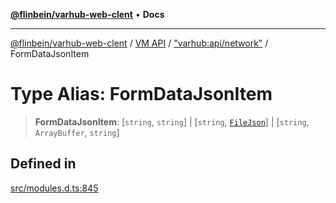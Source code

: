 [**@flinbein/varhub-web-clent**](../../../../README.md) • **Docs**

***

[@flinbein/varhub-web-clent](../../../../README.md) / [VM API](../../../README.md) / ["varhub:api/network"](../README.md) / FormDataJsonItem

# Type Alias: FormDataJsonItem

> **FormDataJsonItem**: [`string`, `string`] \| [`string`, [`FileJson`](../interfaces/FileJson.md)] \| [`string`, `ArrayBuffer`, `string`]

## Defined in

[src/modules.d.ts:845](https://github.com/flinbein/varhub-web-client/blob/03abd2bf517b76514fc1e5aae61e36810a87369c/src/modules.d.ts#L845)
